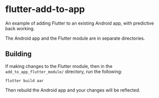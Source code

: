 # flutter-add-to-app
An example of adding Flutter to an existing Android app, with predictive back working.

The Android app and the Flutter module are in separate directories.

## Building
If making changes to the Flutter module, then in the
`add_to_app_flutter_module/` directory, run the following:

```
flutter build aar
```

Then rebuild the Android app and your changes will be reflected.
